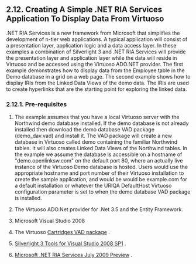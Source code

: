 <div>

<div>

<div>

<div>

## 2.12. Creating A Simple .NET RIA Services Application To Display Data From Virtuoso

</div>

</div>

</div>

.NET RIA Services is a new framework from Microsoft that simplifies the
development of n-tier web applications. A typical application will
consist of a presentation layer, application logic and a data access
layer. In these examples a combination of Silverlight 3 and .NET RIA
Services will provide the presentation layer and application layer while
the data will reside in Virtuoso and be accessed using the Virtuoso
ADO.NET provider. The first example demonstrates how to display data
from the Employee table in the Demo database in a grid on a web page.
The second example shows how to display IRIs from the Linked Data Views
of the demo data. The IRIs are used to create hyperlinks that are the
starting point for exploring the linked data.

<div>

<div>

<div>

<div>

### 2.12.1. Pre-requisites

</div>

</div>

</div>

<div>

1.  The example assumes that you have a local Virtuoso server with the
    Northwind demo database installed. If the demo database is not
    already installed then download the demo database VAD package
    (demo_dav.vad) and install it. The VAD package will create a new
    database in Virtuoso called demo containing the familiar Northwind
    tables. It will also creates Linked Data Views of the Northwind
    tables. In the example we assume the database is accessible on a
    hostname of "demo.openlinksw.com" on the default port 80, where an
    actually live instance of the Virtuoso Demo database is hosted.
    Users would use the appropriate hostname and port number of their
    Virtuoso installation to create the sample application, and would be
    would be example.com for a default installation or whatever the
    URIQA DefaultHost Virtuoso configuration parameter is set to when
    the demo database VAD package is installed.

2.  The Virtuoso ADO.Net provider for .Net 3.5 and the Entity Framework.

3.  Microsoft Visual Studio 2008

4.  The Virtuoso <a
    href="http://s3.amazonaws.com/opldownload/uda/vad-packages/6.3/virtuoso/cartridges_dav.vad"
    class="ulink" target="_top">Cartridges VAD package</a> .

5.  <a
    href="http://www.microsoft.com/downloads/details.aspx?familyid=9442b0f2-7465-417a-88f3-5e7b5409e9dd&amp;displaylang=en"
    class="ulink" target="_top">Silverlight 3 Tools for Visual Studio 2008
    SP1</a> .

6.  <a
    href="http://www.microsoft.com/downloads/details.aspx?FamilyID=76bb3a07-3846-4564-b0c3-27972bcaabce&amp;displaylang=en"
    class="ulink" target="_top">Microsoft .NET RIA Services July 2009
    Preview</a> .

</div>

</div>

</div>
